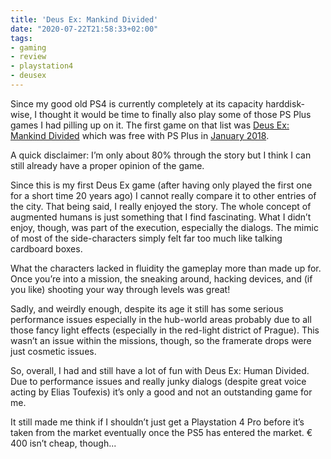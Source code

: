 ```yaml
---
title: 'Deus Ex: Mankind Divided'
date: "2020-07-22T21:58:33+02:00"
tags:
- gaming
- review
- playstation4
- deusex
---
```


Since my good old PS4 is currently completely at its capacity harddisk-wise, I thought it would be time to finally also play some of those PS Plus games I had pilling up on it. The first game on that list was [Deus Ex: Mankind Divided](https://en.wikipedia.org/wiki/Deus_Ex:_Mankind_Divided) which was free with PS Plus in [January 2018](https://blog.de.playstation.com/2017/12/27/playstation-plus-im-januar-mit-deus-ex-mankind-divided-und-batman-the-telltale-series/).

A quick disclaimer: I’m only about 80% through the story but I think I can still already have a proper opinion of the game.

Since this is my first Deus Ex game (after having only played the first one for a short time 20 years ago) I cannot really compare it to other entries of the city. That being said, I really enjoyed the story. The whole concept of augmented humans is just something that I find fascinating. What I didn’t enjoy, though, was part of the execution, especially the dialogs. The mimic of most of the side-characters simply felt far too much like talking cardboard boxes.

What the characters lacked in fluidity the gameplay more than made up for. Once you’re into a mission, the sneaking around, hacking devices, and (if you like) shooting your way through levels was great!

Sadly, and weirdly enough, despite its age it still has some serious performance issues especially in the hub-world areas probably due to all those fancy light effects (especially in the red-light district of Prague). This wasn’t an issue within the missions, though, so the framerate drops were just cosmetic issues.

So, overall, I had and still have a lot of fun with Deus Ex: Human Divided. Due to performance issues and really junky dialogs (despite great voice acting by Elias Toufexis) it’s only a good and not an outstanding game for me.

It still made me think if I shouldn’t just get a Playstation 4 Pro before it’s taken from the market eventually once the PS5 has entered the market. € 400 isn’t cheap, though...
